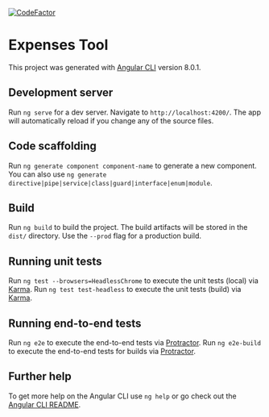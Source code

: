 [![CodeFactor](https://www.codefactor.io/repository/github/vwt-digital/fin-expenses-tool/badge)](https://www.codefactor.io/repository/github/vwt-digital/fin-expenses-tool)

# Expenses Tool

This project was generated with [Angular CLI](https://github.com/angular/angular-cli) version 8.0.1.

## Development server

Run `ng serve` for a dev server. Navigate to `http://localhost:4200/`. The app will automatically reload if you change any of the source files.

## Code scaffolding

Run `ng generate component component-name` to generate a new component. You can also use `ng generate directive|pipe|service|class|guard|interface|enum|module`.

## Build

Run `ng build` to build the project. The build artifacts will be stored in the `dist/` directory. Use the `--prod` flag for a production build.

## Running unit tests

Run `ng test --browsers=HeadlessChrome` to execute the unit tests (local) via [Karma](https://karma-runner.github.io).
Run `ng test test-headless` to execute the unit tests (build) via [Karma](https://karma-runner.github.io).

## Running end-to-end tests

Run `ng e2e` to execute the end-to-end tests via [Protractor](http://www.protractortest.org/).
Run `ng e2e-build` to execute the end-to-end tests for builds via [Protractor](http://www.protractortest.org/).

## Further help

To get more help on the Angular CLI use `ng help` or go check out the [Angular CLI README](https://github.com/angular/angular-cli/blob/master/README.md).
